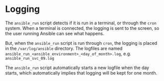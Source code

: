 # Logging

The `ansible_run` script detects if it is run in a terminal, or through
the `cron` system. When a terminal is connected, the logging is sent to
the screen, so the user running Ansible can see what happens.

But, when the `ansible_run` script is run through `cron`, the logging
is placed in the `/var/log/ansible` directory. The logfiles are named
`ansible_run_<ansible_environment>_<day_of_month>.log`, e.g.
`ansible_run_svc_09.log`

The `ansible_run` script automatically starts a new logfile when the day
starts, which automatically implies that logging will be kept for one
month.
